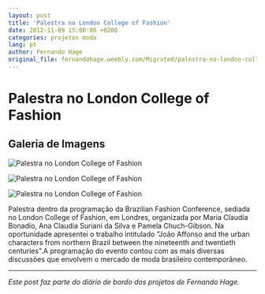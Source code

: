 ```yaml
---
layout: post
title: 'Palestra no London College of Fashion'
date: 2012-11-09 15:00:00 +0200
categories: projetos moda
lang: pt
author: Fernando Hage
original_file: fernandohage.weebly.com/Migrated/palestra-no-london-college-of-fashion.html
---
```


# Palestra no London College of Fashion

## Galeria de Imagens

![Palestra no London College of Fashion](/assets/images/palestra-no-london-college-of-fashion-01.jpg)

![Palestra no London College of Fashion](/assets/images/palestra-no-london-college-of-fashion-02.jpg)

![Palestra no London College of Fashion](/assets/images/palestra-no-london-college-of-fashion-03.jpg)

Palestra dentro da programação da Brazilian Fashion Conference, sediada no London College of Fashion, em Londres, organizada por Maria Claudia Bonadio, Ana Claudia Suriani da Silva e Pamela Chuch-Gibson. Na oportunidade apresentei o trabalho intitulado "João Affonso and the urban characters from northern Brazil between the nineteenth and twentieth centuries".A programação do evento contou com as mais diversas discussões que envolvem o mercado de moda brasileiro contemporâneo.

---

*Este post faz parte do diário de bordo dos projetos de Fernando Hage.*